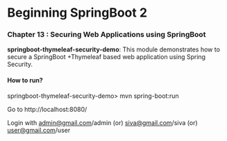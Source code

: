 # Beginning SpringBoot 2


### Chapter 13 : Securing Web Applications using SpringBoot

**springboot-thymeleaf-security-demo**: This module demonstrates how to secure a SpringBoot +Thymeleaf based web application using Spring Security.

#### How to run?

springboot-thymeleaf-security-demo> mvn spring-boot:run

Go to http://localhost:8080/

Login with admin@gmail.com/admin (or) siva@gmail.com/siva (or) user@gmail.com/user